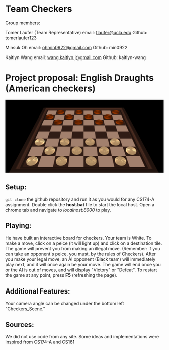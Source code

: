 # Team Checkers
Group members: 

Tomer Laufer (Team Representative)
email: tlaufer@ucla.edu
Github: tomerlaufer123

Minsuk Oh
email: ohmin0922@gmail.com
Github: min0922

Kaitlyn Wang
email: wang.kaitlyn.j@gmail.com
Github: kaitlyn-wang


# Project proposal: English Draughts (American checkers)

![alt text](https://github.com/intro-graphics/team-project-team-checkers/blob/master/screenshots/board.png)

## Setup:
<code>git clone</code> the github repository and run it as you would for any CS174-A assignment. Double click the **host.bat** file to start the local host. Open a chrome tab and navigate to *localhost:8000* to play.

## Playing:
He have built an interactive board for checkers. Your team is White. To make a move, click on a peice (it will light up) and click on a destination tile. The game will prevent you from making an illegal move. (Remember: if you can take an opponent's peice, you must, by the rules of Checkers). After you make your legal move, an AI opponent (Black team) will immediately play next, and it will once again be your move. The game will end once you or the AI is out of moves, and will display "Victory" or "Defeat". To restart the game at any point, press **F5** (refreshing the page).

## Additional Features:
Your camera angle can be changed under the bottom left "Checkers_Scene."

## Sources:
We did not use code from any site. Some ideas and implementations were inspired from CS174-A and CS161
